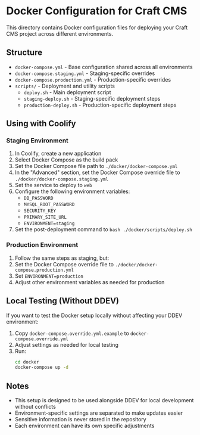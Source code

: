 # Docker Configuration for Craft CMS

This directory contains Docker configuration files for deploying your Craft CMS project across different environments.

## Structure

- `docker-compose.yml` - Base configuration shared across all environments
- `docker-compose.staging.yml` - Staging-specific overrides
- `docker-compose.production.yml` - Production-specific overrides
- `scripts/` - Deployment and utility scripts
  - `deploy.sh` - Main deployment script
  - `staging-deploy.sh` - Staging-specific deployment steps
  - `production-deploy.sh` - Production-specific deployment steps

## Using with Coolify

### Staging Environment

1. In Coolify, create a new application
2. Select Docker Compose as the build pack
3. Set the Docker Compose file path to `./docker/docker-compose.yml`
4. In the "Advanced" section, set the Docker Compose override file to `./docker/docker-compose.staging.yml`
5. Set the service to deploy to `web`
6. Configure the following environment variables:
   - `DB_PASSWORD`
   - `MYSQL_ROOT_PASSWORD`
   - `SECURITY_KEY`
   - `PRIMARY_SITE_URL`
   - `ENVIRONMENT=staging`
7. Set the post-deployment command to `bash ./docker/scripts/deploy.sh`

### Production Environment

1. Follow the same steps as staging, but:
2. Set the Docker Compose override file to `./docker/docker-compose.production.yml`
3. Set `ENVIRONMENT=production`
4. Adjust other environment variables as needed for production

## Local Testing (Without DDEV)

If you want to test the Docker setup locally without affecting your DDEV environment:

1. Copy `docker-compose.override.yml.example` to `docker-compose.override.yml`
2. Adjust settings as needed for local testing
3. Run:
   ```bash
   cd docker
   docker-compose up -d
   ```

## Notes

- This setup is designed to be used alongside DDEV for local development without conflicts
- Environment-specific settings are separated to make updates easier
- Sensitive information is never stored in the repository
- Each environment can have its own specific adjustments
